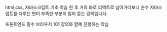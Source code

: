 html,css, 자바스크립트 기초 학습 한 후 거의 바로 리액트로 넘어가다보니 순수 자바스립트를 다루는 면이 부족한 부분이 많아 듣는 강의입니다.

프론트엔드 필수 브라우저 101 강의와 함꼐 진행하는 학습
